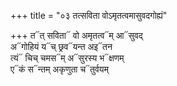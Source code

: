 +++
title = "०३ तत्सविता वोऽमृतत्वमासुवदगोह्यं"

+++
त᳓त् सविता᳓ वो अमृतत्व᳓म् आ᳓सुवद्  
अ᳓गोहियं य᳓च् छ्रव᳓यन्त अइ᳓तन  
त्यं᳓ चिच् चमस᳓म् अ᳓सुरस्य भ᳓क्षणम्  
ए᳓कं स᳓न्तम् अकृणुता च᳓तुर्वयम्